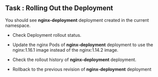 

## Task : Rolling Out the Deployment


You should see **nginx-deployment** deployment created in the current namespace.

* Check Deployment rollout status.

* Update the nginx Pods of **nginx-deployment** deployment to use the nginx:1.16.1 image instead of the nginx:1.14.2 image.

* Check the rollout history of **nginx-deployment** deployment.

* Rollback to the previous revision of **nginx-deployment** deployment
